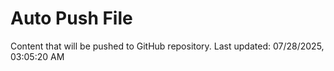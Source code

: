 # Auto Push File

Content that will be pushed to GitHub repository.
Last updated: 07/28/2025, 03:05:20 AM
